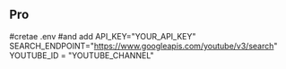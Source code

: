 ## Pro
#cretae .env
#and add
API_KEY="YOUR_API_KEY"
SEARCH_ENDPOINT="https://www.googleapis.com/youtube/v3/search"
YOUTUBE_ID = "YOUTUBE_CHANNEL"
